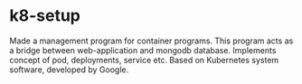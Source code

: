 # k8-setup
Made a management program for container programs. This program acts as a bridge between web-application and mongodb database. Implements concept of pod, deployments, service etc. Based on Kubernetes system software, developed by Google.

